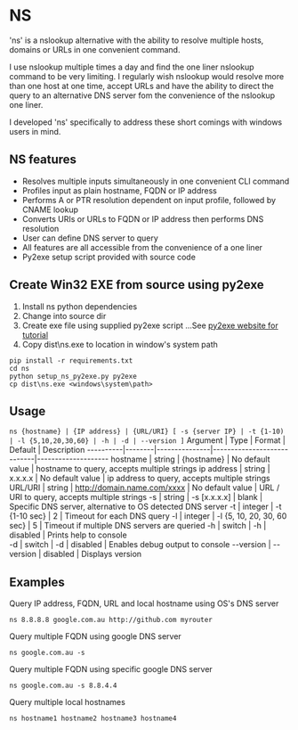 NS
================
'ns' is a nslookup alternative with the ability to resolve multiple hosts, domains or URLs in one convenient command.

I use nslookup multiple times a day and find the one liner nslookup command to be very limiting.
I regularly wish nslookup would resolve more than one host at one time, accept URLs and have the 
ability to direct the query to an alternative DNS server fom the convenience of the nslookup one liner.

I developed 'ns' specifically to address these short comings with windows users in mind.


NS features
---------------

* Resolves multiple inputs simultaneously in one convenient CLI command
* Profiles input as plain hostname, FQDN or IP address
* Performs A or PTR resolution dependent on input profile, followed by CNAME lookup
* Converts URIs or URLs to FQDN or IP address then performs DNS resolution
* User can define DNS server to query
* All features are all accessible from the convenience of a one liner
* Py2exe setup script provided with source code


Create Win32 EXE from source using py2exe
-----------------------------------------
1. Install ns python dependencies
2. Change into source dir 
3. Create exe file using supplied py2exe script
...See [py2exe website for tutorial](http://www.py2exe.org/index.cgi/Tutorial)
4. Copy dist\ns.exe to location in window's system path


```
pip install -r requirements.txt
cd ns
python setup_ns_py2exe.py py2exe
cp dist\ns.exe <windows\system\path>
```


Usage
-----
`
 ns {hostname} | {IP address} | {URL/URI} [ -s {server IP} | -t {1-10) | -l {5,10,20,30,60} | -h | -d | --version ]
`
Argument  | Type   | Format        | Default                    | Description
----------|--------|---------------|----------------------------|--------------------
hostname | string | {hostname} | No default value | hostname to query, accepts multiple strings
ip address | string | x.x.x.x | No default value | ip address to query, accepts multiple strings
URL/URI | string | http://domain.name.com/xxxx | No default value | URL / URI to query, accepts multiple strings
-s | string | -s [x.x.x.x] | blank | Specific DNS server, alternative to OS detected DNS server
-t | integer | -t {1-10 sec} | 2 | Timeout for each DNS query
-l | integer | -l {5, 10, 20, 30, 60 sec} | 5 | Timeout if multiple DNS servers are queried
-h | switch | -h | disabled | Prints help to console   
-d | switch | -d | disabled | Enables debug output to console
--version | --version | disabled | Displays version


Examples
--------
Query IP address, FQDN, URL and local hostname using OS's DNS server
```
ns 8.8.8.8 google.com.au http://github.com myrouter
```

Query multiple FQDN using google DNS server
```
ns google.com.au -s
```

Query multiple FQDN using specific google DNS server
```
ns google.com.au -s 8.8.4.4
```

Query multiple local hostnames
```
ns hostname1 hostname2 hostname3 hostname4
```